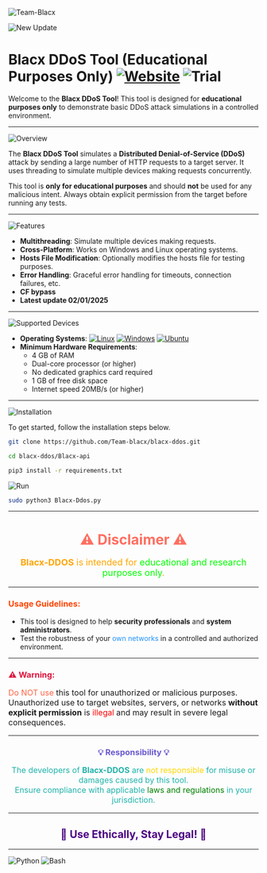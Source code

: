 ![Team-Blacx](https://img.shields.io/badge/https://github.com/Team--blacx/Blacx--ddos-🌐-orange)
















![New Update](https://github.com/user-attachments/assets/54c78acf-665e-44fb-b3ae-e648473a838b)

# **Blacx DDoS Tool** (Educational Purposes Only) [![Website](https://img.shields.io/website-up-down-green-red/http/NOTAWORKINGLINK.com.svg)](#) ![Trial](https://img.shields.io/badge/Trial-version-orange)

Welcome to the **Blacx DDoS Tool**! This tool is designed for **educational purposes only** to demonstrate basic DDoS attack simulations in a controlled environment. 

---

![Overview](https://img.shields.io/badge/Overview-purple)

The **Blacx DDoS Tool** simulates a **Distributed Denial-of-Service (DDoS)** attack by sending a large number of HTTP requests to a target server. It uses threading to simulate multiple devices making requests concurrently.

This tool is **only for educational purposes** and should **not** be used for any malicious intent. Always obtain explicit permission from the target before running any tests.

---

![Features](https://img.shields.io/badge/Features-yellow)

- **Multithreading**: Simulate multiple devices making requests.
- **Cross-Platform**: Works on Windows and Linux operating systems.
- **Hosts File Modification**: Optionally modifies the hosts file for testing purposes.
- **Error Handling**: Graceful error handling for timeouts, connection failures, etc.
- **CF bypass**
- **Latest update 02/01/2025** 

---

![Supported Devices](https://img.shields.io/badge/Supported-Devices-red)
- **Operating Systems**: [![Linux](https://img.shields.io/badge/Linux-FCC624?logo=linux&logoColor=black)](#)  [![Windows](https://custom-icon-badges.demolab.com/badge/Windows-0078D6?logo=windows11&logoColor=white)](#) [![Ubuntu](https://img.shields.io/badge/Ubuntu-E95420?logo=ubuntu&logoColor=white)](#)
- **Minimum Hardware Requirements**:
  - 4 GB of RAM
  - Dual-core processor (or higher)
  - No dedicated graphics card required
  - 1 GB of free disk space
  - Internet speed 20MB/s (or higher)

---

![Installation](https://img.shields.io/badge/Installation-blue)

To get started, follow the installation steps below.


```bash
git clone https://github.com/Team-blacx/blacx-ddos.git
```
```bash
cd blacx-ddos/Blacx-api
```

```bash
pip3 install -r requirements.txt
```
![Run](https://img.shields.io/badge/Run-_-red)
```bash
sudo python3 Blacx-Ddos.py
```

---







<h1 align="center" style="color: #FF6F61;">⚠️ Disclaimer ⚠️</h1>

<p align="center" style="color: #FFA500; font-size: 18px;">
<strong>Blacx-DDOS</strong> is intended for <span style="color: #00FF00;">educational and research purposes only</span>.
</p>

---

<h3 style="color: #FF4500;">Usage Guidelines:</h3>
<ul>
  <li>This tool is designed to help <strong>security professionals</strong> and <strong>system administrators</strong>.</li>
  <li>Test the robustness of your <span style="color: #1E90FF;">own networks</span> in a controlled and authorized environment.</li>
</ul>

---

<h3 style="color: #DC143C;">⚠️ Warning:</h3>
<p style="font-size: 16px;">
  <span style="color: #FF6347;">Do NOT use</span> this tool for unauthorized or malicious purposes.<br>
  Unauthorized use to target websites, servers, or networks <strong>without explicit permission</strong> is <span style="color: #FF0000;">illegal</span> and may result in severe legal consequences.
</p>

---

<h3 align="center" style="color: #6A5ACD;">💡 Responsibility 💡</h3>
<p align="center" style="font-size: 16px; color: #20B2AA;">
  The developers of <strong>Blacx-DDOS</strong> are <span style="color: #FFD700;">not responsible</span> for misuse or damages caused by this tool.<br>
  Ensure compliance with applicable <span style="color: #008000;">laws and regulations</span> in your jurisdiction.
</p>

---

<h2 align="center" style="color: #4B0082;">🚀 Use Ethically, Stay Legal! 🚀</h2>







---



![Python](https://img.shields.io/badge/Python-3776AB?style=for-the-badge&logo=python&logoColor=white) ![Bash](https://img.shields.io/badge/Bash-4EAA25?style=for-the-badge&logo=gnubash&logoColor=white)
